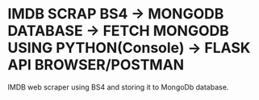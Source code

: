 # IMDB SCRAP BS4 -> MONGODB DATABASE -> FETCH MONGODB USING PYTHON(Console) -> FLASK API BROWSER/POSTMAN

IMDB web scraper using BS4 and storing it to MongoDb database.

